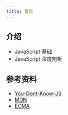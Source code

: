 ```yaml
---
title: 首页
---
```


## 介绍

- JavaScript 基础
- JavaScript 深度剖析

## 参考资料

- [You-Dont-Know-JS](https://github.com/getify/You-Dont-Know-JS)
- [MDN](https://developer.mozilla.org/zh-CN/)
- [ECMA](https://www.ecma-international.org/)